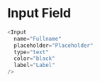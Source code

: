 # Input Field

```js
<Input
  name="Fullname"
  placeholder="Placeholder"
  type="text"
  color="black"
  label="Label"
/>
```
